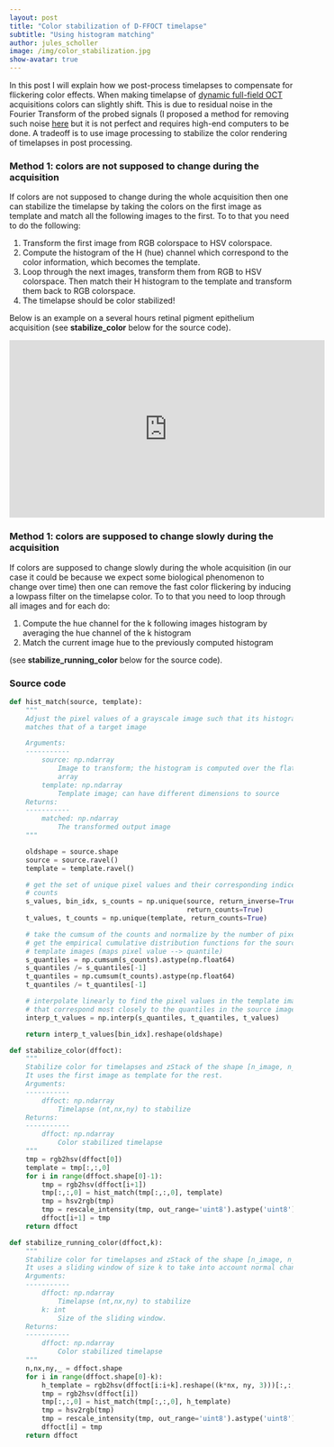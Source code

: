 ```yaml
---
layout: post
title: "Color stabilization of D-FFOCT timelapse"
subtitle: "Using histogram matching"
author: jules_scholler
image: /img/color_stabilization.jpg
show-avatar: true
---
```


In this post I will explain how we post-process timelapses to compensate for flickering color effects. When making timelapse of [dynamic full-field OCT](https://www.jscholler.com/2019-01-28-dffoct/) acquisitions colors can slightly shift. This is due to residual noise in the Fourier Transform of the probed signals (I proposed a method for removing such noise [here](https://www.jscholler.com/pages/svd/) but it is not perfect and requires high-end computers to be done. A tradeoff is to use image processing to stabilize the color rendering of timelapses in post processing.

### Method 1: colors are not supposed to change during the acquisition

If colors are not supposed to change during the whole acquisition then one can stabilize the timelapse by taking the colors on the first image as template and match all the following images to the first. To to that you need to do the following:
1. Transform the first image from RGB colorspace to HSV colorspace.
2. Compute the histogram of the H (hue) channel which correspond to the color information, which becomes the template.
3. Loop through the next images, transform them from RGB to HSV colorspace. Then match their H histogram to the template and transform them back to RGB colorspace.
4. The timelapse should be color stabilized!

Below is an example on a several hours retinal pigment epithelium acquisition (see **stabilize_color** below for the source code).

<center>
<iframe width="560" height="315" src="https://www.youtube.com/embed/lJtFcYRsCEw" frameborder="0" allow="accelerometer; autoplay; encrypted-media; gyroscope; picture-in-picture" allowfullscreen></iframe>
</center>

### Method 1: colors are supposed to change slowly during the acquisition

If colors are supposed to change slowly during the whole acquisition (in our case it could be because we expect some biological phenomenon to change over time) then one can remove the fast color flickering by inducing a lowpass filter on the timelapse color.  To to that you need to loop through all images and for each do:
1. Compute the hue channel for the k following images histogram by averaging the hue channel of the k histogram
2. Match the current image hue to the previously computed histogram

(see **stabilize_running_color** below for the source code).


### Source code

```python
def hist_match(source, template):
    """
    Adjust the pixel values of a grayscale image such that its histogram
    matches that of a target image

    Arguments:
    -----------
        source: np.ndarray
            Image to transform; the histogram is computed over the flattened
            array
        template: np.ndarray
            Template image; can have different dimensions to source
    Returns:
    -----------
        matched: np.ndarray
            The transformed output image
    """

    oldshape = source.shape
    source = source.ravel()
    template = template.ravel()

    # get the set of unique pixel values and their corresponding indices and
    # counts
    s_values, bin_idx, s_counts = np.unique(source, return_inverse=True,
                                            return_counts=True)
    t_values, t_counts = np.unique(template, return_counts=True)

    # take the cumsum of the counts and normalize by the number of pixels to
    # get the empirical cumulative distribution functions for the source and
    # template images (maps pixel value --> quantile)
    s_quantiles = np.cumsum(s_counts).astype(np.float64)
    s_quantiles /= s_quantiles[-1]
    t_quantiles = np.cumsum(t_counts).astype(np.float64)
    t_quantiles /= t_quantiles[-1]

    # interpolate linearly to find the pixel values in the template image
    # that correspond most closely to the quantiles in the source image
    interp_t_values = np.interp(s_quantiles, t_quantiles, t_values)

    return interp_t_values[bin_idx].reshape(oldshape)

def stabilize_color(dffoct):
    """
    Stabilize color for timelapses and zStack of the shape [n_image, n_x, n_y, 3]
    It uses the first image as template for the rest.
    Arguments:
    -----------
        dffoct: np.ndarray
            Timelapse (nt,nx,ny) to stabilize
    Returns:
    -----------
        dffoct: np.ndarray
            Color stabilized timelapse
    """
    tmp = rgb2hsv(dffoct[0])
    template = tmp[:,:,0]
    for i in range(dffoct.shape[0]-1):
        tmp = rgb2hsv(dffoct[i+1])
        tmp[:,:,0] = hist_match(tmp[:,:,0], template)
        tmp = hsv2rgb(tmp)
        tmp = rescale_intensity(tmp, out_range='uint8').astype('uint8')
        dffoct[i+1] = tmp
    return dffoct

def stabilize_running_color(dffoct,k):
    """
    Stabilize color for timelapses and zStack of the shape [n_image, n_x, n_y, 3].
    It uses a sliding window of size k to take into account normal changes in color/frequency.
    Arguments:
    -----------
        dffoct: np.ndarray
            Timelapse (nt,nx,ny) to stabilize
        k: int
            Size of the sliding window.
    Returns:
    -----------
        dffoct: np.ndarray
            Color stabilized timelapse
    """
    n,nx,ny,_ = dffoct.shape
    for i in range(dffoct.shape[0]-k):
        h_template = rgb2hsv(dffoct[i:i+k].reshape((k*nx, ny, 3)))[:,:,0]
        tmp = rgb2hsv(dffoct[i])
        tmp[:,:,0] = hist_match(tmp[:,:,0], h_template)
        tmp = hsv2rgb(tmp)
        tmp = rescale_intensity(tmp, out_range='uint8').astype('uint8')
        dffoct[i] = tmp
    return dffoct
```
